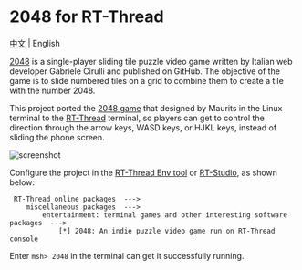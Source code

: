 # 2048 for RT-Thread

[中文](README_CN.md) | English

[2048](https://en.wikipedia.org/wiki/2048_(video_game)) is a single-player sliding tile puzzle video game written by Italian web developer Gabriele Cirulli and published on GitHub. The objective of the game is to slide numbered tiles on a grid to combine them to create a tile with the number 2048.

This project ported the [2048 game](https://github.com/mevdschee/2048.c) that designed by Maurits in the Linux terminal to the [RT-Thread](https://www.rt-thread.io/) terminal, so players can get to control the direction through the arrow keys, WASD keys, or HJKL keys, instead of sliding the phone screen.

![screenshot](screenshot.png)

Configure the project in the [RT-Thread Env tool](https://www.rt-thread.io/download.html?download=Env) or [RT-Studio](https://www.rt-thread.io/studio.html), as shown below:

```
 RT-Thread online packages  --->
    miscellaneous packages  --->
        entertainment: terminal games and other interesting software packages  --->
            [*] 2048: An indie puzzle video game run on RT-Thread console

```

Enter `msh> 2048` in the terminal can get it successfully running. 